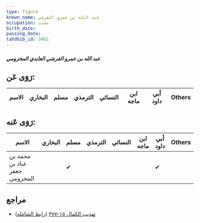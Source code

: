 ```yaml
---
type: figure
known_name: عبد الله بن عمرو القرشي
occupation: محدث
birth_date:
passing_date:
tahdhib_id: 3461
---
```

##### عبد الله بن عمرو القرشي العابدي المخزومي

## رَوَى عَن:
| الاسم | البخاري | مسلم | الترمذي | النسائي | ابن ماجه | أبي داود | Others |
| ----- | ------- | ---- | ------- | ------- | -------- | -------- | ------ |
## رَوَى عَنه:
| الاسم                         | البخاري | مسلم | الترمذي | النسائي | ابن ماجه | أبي داود | Others |
| ----------------------------- | ------- | ---- | ------- | ------- | -------- | -------- | ------ |
| محمد بن عباد بن جعفر المخزومي |         | ✔    |         |         |          | ✔        |        |
## مراجع
- [تهذيب الكمال ١٥-٣٧٧](obsidian://open?vault=Tahdhib-al-Kamal&file=Figures/٣٤٦١-عبد%20الله%20بن%20عمرو%20القرشي%20العابدي%20المخزومي) ([رابط الشاملة](https://shamela.ws/book/3722/7861))